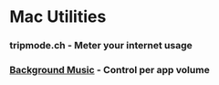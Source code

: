 # Mac Utilities


### tripmode.ch - Meter your internet usage
### [Background Music](https://github.com/kyleneideck/BackgroundMusic) - Control per app volume